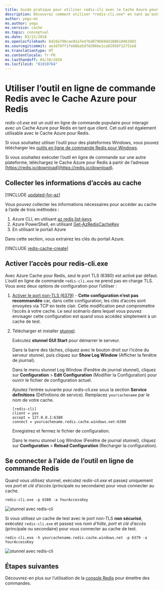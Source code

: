 ```yaml
---
title: Guide pratique pour utiliser redis-cli avec le Cache Azure pour Redis
description: Découvrez comment utiliser *redis-cli.exe* en tant qu’outil en ligne de commande pour interagir avec Azure Cache pour Redis en tant que client.
author: yegu-ms
ms.author: yegu
ms.service: cache
ms.topic: conceptual
ms.date: 03/22/2018
ms.openlocfilehash: bd2da798cae92a7e47bd879b69dd108618463402
ms.sourcegitcommit: ae3d707f1fe68ba5d7d206be1ca82958f12751e8
ms.translationtype: HT
ms.contentlocale: fr-FR
ms.lasthandoff: 04/10/2020
ms.locfileid: "81010764"
---
```

# <a name="how-to-use-the-redis-command-line-tool-with-azure-cache-for-redis"></a>Utiliser l’outil en ligne de commande Redis avec le Cache Azure pour Redis

*redis-cli.exe* est un outil en ligne de commande populaire pour interagir avec un Cache Azure pour Redis en tant que client. Cet outil est également utilisable avec le Cache Azure pour Redis.

Si vous souhaitez utiliser l’outil pour des plateformes Windows, vous pouvez télécharger les [outils en ligne de commande Redis pour Windows](https://github.com/MSOpenTech/redis/releases/). 

Si vous souhaitez exécuter l’outil en ligne de commande sur une autre plateforme, téléchargez le Cache Azure pour Redis à partir de l’adresse [https://redis.io/download](https://redis.io/download).

## <a name="gather-cache-access-information"></a>Collecter les informations d’accès au cache

[!INCLUDE [updated-for-az](../../includes/updated-for-az.md)]

Vous pouvez collecter les informations nécessaires pour accéder au cache à l’aide de trois méthodes :

1. Azure CLI, en utilisant [az redis list-keys](https://docs.microsoft.com/cli/azure/redis?view=azure-cli-latest#az-redis-list-keys)
2. Azure PowerShell, en utilisant [Get-AzRedisCacheKey](https://docs.microsoft.com/powershell/module/az.rediscache/Get-AzRedisCacheKey)
3. En utilisant le portail Azure

Dans cette section, vous extrairez les clés du portail Azure.

[!INCLUDE [redis-cache-create](../../includes/redis-cache-access-keys.md)]


## <a name="enable-access-for-redis-cliexe"></a>Activer l’accès pour redis-cli.exe

Avec Azure Cache pour Redis, seul le port TLS (6380) est activé par défaut. L’outil en ligne de commande `redis-cli.exe` ne prend pas en charge TLS. Vous avez deux options de configuration pour l’utiliser :

1. [Activer le port non-TLS (6379)](cache-configure.md#access-ports) - **Cette configuration n’est pas recommandée** car, dans cette configuration, les clés d’accès sont envoyées via TCP en texte clair. Cette modification peut compromettre l’accès à votre cache. Le seul scénario dans lequel vous pouvez envisager cette configuration est quand vous accédez simplement à un cache de test.

2. Télécharger et installer [stunnel](https://www.stunnel.org/downloads.html).

    Exécutez **stunnel GUI Start** pour démarrer le serveur.

    Dans la barre des tâches, cliquez avec le bouton droit sur l’icône du serveur stunnel, puis cliquez sur **Show Log Window** (Afficher la fenêtre de journal).

    Dans le menu stunnel Log Window (Fenêtre de journal stunnel), cliquez sur **Configuration** > **Edit Configuration** (Modifier la Configuration) pour ouvrir le fichier de configuration actuel.

    Ajoutez l’entrée suivante pour *redis-cli.exe* sous la section **Service definitions** (Définitions de service). Remplacez `yourcachename` par le nom de votre cache. 

    ```
    [redis-cli]
    client = yes
    accept = 127.0.0.1:6380
    connect = yourcachename.redis.cache.windows.net:6380
    ```

    Enregistrez et fermez le fichier de configuration. 
  
    Dans le menu stunnel Log Window (Fenêtre de journal stunnel), cliquez sur **Configuration** > **Reload Configuration** (Recharger la configuration).


## <a name="connect-using-the-redis-command-line-tool"></a>Se connecter à l’aide de l’outil en ligne de commande Redis

Quand vous utilisez stunnel, exécutez *redis-cli.exe* et passez uniquement vos *port* et *clé d’accès* (principale ou secondaire) pour vous connecter au cache.

```
redis-cli.exe -p 6380 -a YourAccessKey
```

![stunnel avec redis-cli](media/cache-how-to-redis-cli-tool/cache-redis-cli-stunnel.png)

Si vous utilisez un cache de test avec le port non-TLS **non sécurisé**, exécutez `redis-cli.exe` et passez vos *nom d’hôte*, *port* et *clé d’accès* (principale ou secondaire) pour vous connecter au cache de test.

```
redis-cli.exe -h yourcachename.redis.cache.windows.net -p 6379 -a YourAccessKey
```

![stunnel avec redis-cli](media/cache-how-to-redis-cli-tool/cache-redis-cli-non-ssl.png)




## <a name="next-steps"></a>Étapes suivantes

Découvrez-en plus sur l’utilisation de la [console Redis](cache-configure.md#redis-console) pour émettre des commandes.

